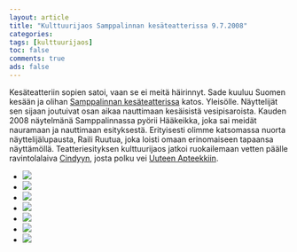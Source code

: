 ```yaml
--- 
layout: article 
title: "Kulttuurijaos Samppalinnan kesäteatterissa 9.7.2008" 
categories: 
tags: [kulttuurijaos]
toc: false 
comments: true 
ads: false 
--- 
```


Kesäteatteriin sopien satoi, vaan se ei meitä häirinnyt. Sade kuuluu
Suomen kesään ja olihan [Samppalinnan
kesäteatterissa](http://www.samppalinnanteatteri.fi/) katos. Yleisölle.
Näyttelijät sen sijaan joutuivat osan aikaa nauttimaan kesäisistä
vesipisaroista. Kauden 2008 näytelmänä Samppalinnassa pyörii Hääkeikka,
joka sai meidät nauramaan ja nauttimaan esityksestä. Erityisesti olimme
katsomassa nuorta näyttelijälupausta, Raili Ruutua, joka loisti omaan
erinomaiseen tapaansa näyttämöllä. Teatteriesityksen kulttuurijaos
jatkoi ruokailemaan vetten päälle ravintolalaiva
[Cindyyn](http://www.cindy.fi/www/), josta polku vei [Uuteen
Apteekkiin](http://www.uusiapteekki.fi/home.html).

<div class="image-gallery">

-   [![](/Media/Default/ImageGalleries/kulttuurijaos-samppalinna-2008/Thumbnails/DSC_3108.JPG)](/Media/Default/ImageGalleries/kulttuurijaos-samppalinna-2008/DSC_3108.JPG)
-   [![](/Media/Default/ImageGalleries/kulttuurijaos-samppalinna-2008/Thumbnails/DSC_3111.JPG)](/Media/Default/ImageGalleries/kulttuurijaos-samppalinna-2008/DSC_3111.JPG)
-   [![](/Media/Default/ImageGalleries/kulttuurijaos-samppalinna-2008/Thumbnails/DSC_3112.JPG)](/Media/Default/ImageGalleries/kulttuurijaos-samppalinna-2008/DSC_3112.JPG)
-   [![](/Media/Default/ImageGalleries/kulttuurijaos-samppalinna-2008/Thumbnails/DSC_3116.JPG)](/Media/Default/ImageGalleries/kulttuurijaos-samppalinna-2008/DSC_3116.JPG)
-   [![](/Media/Default/ImageGalleries/kulttuurijaos-samppalinna-2008/Thumbnails/DSC_3117.JPG)](/Media/Default/ImageGalleries/kulttuurijaos-samppalinna-2008/DSC_3117.JPG)
-   [![](/Media/Default/ImageGalleries/kulttuurijaos-samppalinna-2008/Thumbnails/DSC_3124.JPG)](/Media/Default/ImageGalleries/kulttuurijaos-samppalinna-2008/DSC_3124.JPG)
-   [![](/Media/Default/ImageGalleries/kulttuurijaos-samppalinna-2008/Thumbnails/DSC_3126.JPG)](/Media/Default/ImageGalleries/kulttuurijaos-samppalinna-2008/DSC_3126.JPG)

</div>
